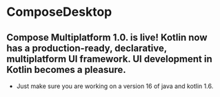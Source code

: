 # ComposeDesktop

## Compose Multiplatform 1.0. is live! Kotlin now has a production-ready, declarative, multiplatform UI framework. UI development in Kotlin becomes a pleasure.
- Just make sure you are working on a version 16 of java and kotlin 1.6.
